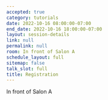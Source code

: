 ```yaml
---
accepted: true
category: tutorials
date: 2022-10-16 08:00:00-07:00
end_date: 2022-10-16 18:00:00-07:00
layout: session-details
link: null
permalink: null
room: In front of Salon A
schedule_layout: full
sitemap: false
talk_slot: full
title: Registration
---
```


In front of Salon A
